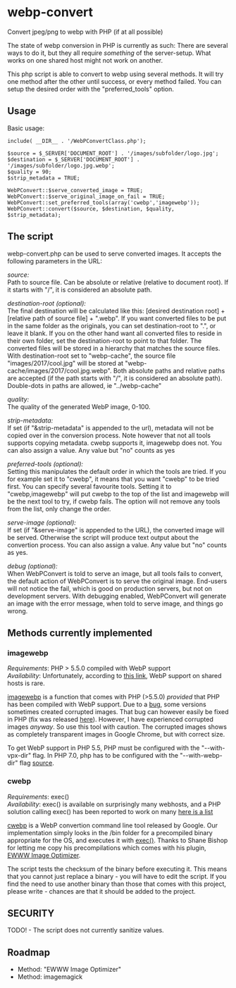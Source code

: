 # webp-convert
Convert jpeg/png to webp with PHP (if at all possible)

The state of webp conversion in PHP is currently as such: There are several ways to do it, but they all require *something* of the server-setup. What works on one shared host might not work on another.

This php script is able to convert to webp using several methods. It will try one method after the other until success, or every method failed. You can setup the desired order with the "preferred_tools" option.

## Usage

Basic usage:
```
include( __DIR__ . '/WebPConvertClass.php');

$source = $_SERVER['DOCUMENT_ROOT'] . '/images/subfolder/logo.jpg';
$destination = $_SERVER['DOCUMENT_ROOT'] . '/images/subfolder/logo.jpg.webp';
$quality = 90;
$strip_metadata = TRUE;

WebPConvert::$serve_converted_image = TRUE;
WebPConvert::$serve_original_image_on_fail = TRUE;
WebPConvert::set_preferred_tools(array('cwebp','imagewebp'));
WebPConvert::convert($source, $destination, $quality, $strip_metadata);
```

## The script

webp-convert.php can be used to serve converted images. It accepts the following parameters in the URL:

*source:*\
Path to source file. Can be absolute or relative (relative to document root). If it starts with "/", it is considered an absolute path.

*destination-root (optional):*\
The final destination will be calculated like this: [desired destination root] + [relative path of source file] + ".webp". If you want converted files to be put in the same folder as the originals, you can set destination-root to ".", or leave it blank. If you on the other hand want all converted files to reside in their own folder, set the destination-root to point to that folder. The converted files will be stored in a hierarchy that matches the source files. With destination-root set to "webp-cache", the source file "images/2017/cool.jpg" will be stored at "webp-cache/images/2017/cool.jpg.webp". Both absolute paths and relative paths are accepted (if the path starts with "/", it is considered an absolute path). Double-dots in paths are allowed, ie "../webp-cache"

*quality:*\
The quality of the generated WebP image, 0-100.

*strip-metadata:*\
If set (if "&strip-metadata" is appended to the url), metadata will not be copied over in the conversion process. Note however that not all tools supports copying metadata. cwebp supports it, imagewebp does not. You can also assign a value. Any value but "no" counts as yes

*preferred-tools (optional):*\
Setting this manipulates the default order in which the tools are tried. If you for example set it to "cwebp", it means that you want "cwebp" to be tried first. You can specify several favourite tools. Setting it to "cwebp,imagewebp" will put cwebp to the top of the list and imagewebp will be the next tool to try, if cwebp fails. The option will not remove any tools from the list, only change the order.

*serve-image (optional):*\
If set (if "&serve-image" is appended to the URL), the converted image will be served. Otherwise the script will produce text output about the convertion process. You can also assign a value. Any value but "no" counts as yes.

*debug (optional):*\
When WebPConvert is told to serve an image, but all tools fails to convert, the default action of WebPConvert is to serve the original image. End-users will not notice the fail, which is good on production servers, but not on development servers. With debugging enabled, WebPConvert will generate an image with the error message, when told to serve image, and things go wrong.



## Methods currently implemented

### imagewebp
*Requirements*: PHP > 5.5.0 compiled with WebP support<br>
*Availability*: Unfortunately, according to [this link](https://stackoverflow.com/questions/25248382/how-to-create-a-webp-image-in-php), WebP support on shared hosts is rare.

[imagewebp](http://php.net/manual/en/function.imagewebp.php) is a function that comes with PHP (>5.5.0) *provided* that PHP has been compiled with WebP support. Due to a [bug](https://bugs.php.net/bug.php?id=66590), some versions sometimes created corrupted images. That bug can however easily be fixed in PHP (fix was released [here](https://stackoverflow.com/questions/30078090/imagewebp-php-creates-corrupted-webp-files)). However, I have experienced corrupted images *anyway*. So use this tool with caution. The corrupted images shows as completely transparent images in Google Chrome, but with correct size.


To get WebP support in PHP 5.5, PHP must be configured with the "--with-vpx-dir" flag. In PHP 7.0, php has to be configured with the "--with-webp-dir" flag [source](http://il1.php.net/manual/en/image.installation.php).


### cwebp
*Requirements*: exec()<br>
*Availability*: exec() is available on surprisingly many webhosts, and a PHP solution calling exec() has been reported to work on many [here is a list](https://wordpress.org/plugins/ewww-image-optimizer/#installation)

[cwebp](https://developers.google.com/speed/webp/docs/cwebp) is a WebP convertion command line tool released by Google. Our implementation simply looks in the /bin folder for a precompiled binary appropriate for the OS, and executes it with [exec()](http://php.net/manual/en/function.exec.php). Thanks to Shane Bishop for letting me copy his precompilations which comes with his plugin, [EWWW Image Optimizer](https://ewww.io/).

The script tests the checksum of the binary before executing it. This means that you cannot just replace a binary - you will have to edit the script. If you find the need to use another binary than those that comes with this project, please write - chances are that it should be added to the project.


## SECURITY
TODO! - The script does not currently sanitize values.

## Roadmap
* Method: "EWWW Image Optimizer"
* Method: imagemagick





